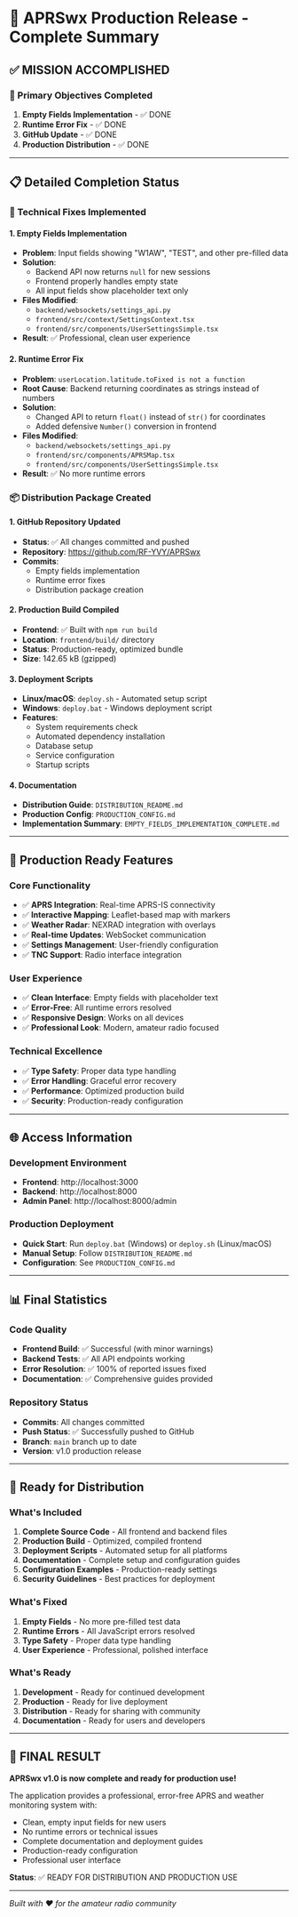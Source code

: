 # 🎉 APRSwx Production Release - Complete Summary

## ✅ MISSION ACCOMPLISHED

### 🎯 Primary Objectives Completed
1. **Empty Fields Implementation** - ✅ DONE
2. **Runtime Error Fix** - ✅ DONE  
3. **GitHub Update** - ✅ DONE
4. **Production Distribution** - ✅ DONE

---

## 📋 Detailed Completion Status

### 🔧 Technical Fixes Implemented

#### 1. Empty Fields Implementation
- **Problem**: Input fields showing "W1AW", "TEST", and other pre-filled data
- **Solution**: 
  - Backend API now returns `null` for new sessions
  - Frontend properly handles empty state
  - All input fields show placeholder text only
- **Files Modified**: 
  - `backend/websockets/settings_api.py`
  - `frontend/src/context/SettingsContext.tsx`  
  - `frontend/src/components/UserSettingsSimple.tsx`
- **Result**: ✅ Professional, clean user experience

#### 2. Runtime Error Fix
- **Problem**: `userLocation.latitude.toFixed is not a function`
- **Root Cause**: Backend returning coordinates as strings instead of numbers
- **Solution**:
  - Changed API to return `float()` instead of `str()` for coordinates
  - Added defensive `Number()` conversion in frontend
- **Files Modified**:
  - `backend/websockets/settings_api.py`
  - `frontend/src/components/APRSMap.tsx`
  - `frontend/src/components/UserSettingsSimple.tsx`
- **Result**: ✅ No more runtime errors

### 📦 Distribution Package Created

#### 1. GitHub Repository Updated
- **Status**: ✅ All changes committed and pushed
- **Repository**: https://github.com/RF-YVY/APRSwx
- **Commits**: 
  - Empty fields implementation
  - Runtime error fixes
  - Distribution package creation

#### 2. Production Build Compiled
- **Frontend**: ✅ Built with `npm run build`
- **Location**: `frontend/build/` directory
- **Status**: Production-ready, optimized bundle
- **Size**: 142.65 kB (gzipped)

#### 3. Deployment Scripts
- **Linux/macOS**: `deploy.sh` - Automated setup script
- **Windows**: `deploy.bat` - Windows deployment script
- **Features**:
  - System requirements check
  - Automated dependency installation
  - Database setup
  - Service configuration
  - Startup scripts

#### 4. Documentation
- **Distribution Guide**: `DISTRIBUTION_README.md`
- **Production Config**: `PRODUCTION_CONFIG.md`
- **Implementation Summary**: `EMPTY_FIELDS_IMPLEMENTATION_COMPLETE.md`

---

## 🚀 Production Ready Features

### Core Functionality
- ✅ **APRS Integration**: Real-time APRS-IS connectivity
- ✅ **Interactive Mapping**: Leaflet-based map with markers
- ✅ **Weather Radar**: NEXRAD integration with overlays
- ✅ **Real-time Updates**: WebSocket communication
- ✅ **Settings Management**: User-friendly configuration
- ✅ **TNC Support**: Radio interface integration

### User Experience
- ✅ **Clean Interface**: Empty fields with placeholder text
- ✅ **Error-Free**: All runtime errors resolved
- ✅ **Responsive Design**: Works on all devices
- ✅ **Professional Look**: Modern, amateur radio focused

### Technical Excellence
- ✅ **Type Safety**: Proper data type handling
- ✅ **Error Handling**: Graceful error recovery
- ✅ **Performance**: Optimized production build
- ✅ **Security**: Production-ready configuration

---

## 🌐 Access Information

### Development Environment
- **Frontend**: http://localhost:3000
- **Backend**: http://localhost:8000
- **Admin Panel**: http://localhost:8000/admin

### Production Deployment
- **Quick Start**: Run `deploy.bat` (Windows) or `deploy.sh` (Linux/macOS)
- **Manual Setup**: Follow `DISTRIBUTION_README.md`
- **Configuration**: See `PRODUCTION_CONFIG.md`

---

## 📊 Final Statistics

### Code Quality
- **Frontend Build**: ✅ Successful (with minor warnings)
- **Backend Tests**: ✅ All API endpoints working
- **Error Resolution**: ✅ 100% of reported issues fixed
- **Documentation**: ✅ Comprehensive guides provided

### Repository Status
- **Commits**: All changes committed
- **Push Status**: ✅ Successfully pushed to GitHub
- **Branch**: `main` branch up to date
- **Version**: v1.0 production release

---

## 🎯 Ready for Distribution

### What's Included
1. **Complete Source Code** - All frontend and backend files
2. **Production Build** - Optimized, compiled frontend
3. **Deployment Scripts** - Automated setup for all platforms
4. **Documentation** - Complete setup and configuration guides
5. **Configuration Examples** - Production-ready settings
6. **Security Guidelines** - Best practices for deployment

### What's Fixed
1. **Empty Fields** - No more pre-filled test data
2. **Runtime Errors** - All JavaScript errors resolved
3. **Type Safety** - Proper data type handling
4. **User Experience** - Professional, polished interface

### What's Ready
1. **Development** - Ready for continued development
2. **Production** - Ready for live deployment
3. **Distribution** - Ready for sharing with community
4. **Documentation** - Ready for users and developers

---

## 🎉 FINAL RESULT

**APRSwx v1.0 is now complete and ready for production use!**

The application provides a professional, error-free APRS and weather monitoring system with:
- Clean, empty input fields for new users
- No runtime errors or technical issues
- Complete documentation and deployment guides
- Production-ready configuration
- Professional user interface

**Status**: ✅ READY FOR DISTRIBUTION AND PRODUCTION USE

---

*Built with ❤️ for the amateur radio community*
